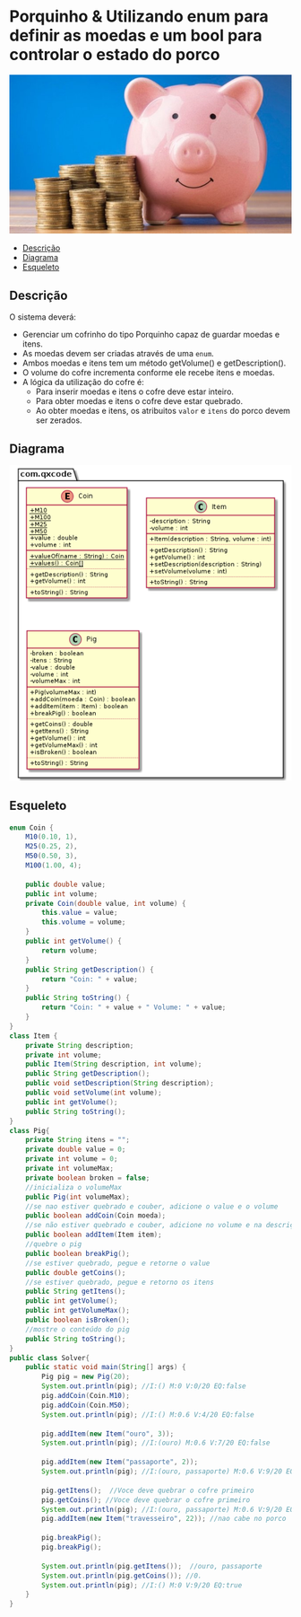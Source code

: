 # Porquinho & Utilizando enum para definir as moedas e um bool para controlar o estado do porco

![](figura.jpg)

<!--TOC_BEGIN-->
- [Descrição](#descrição)
- [Diagrama](#diagrama)
- [Esqueleto](#esqueleto)
<!--TOC_END-->

## Descrição
O sistema deverá:

- Gerenciar um cofrinho do tipo Porquinho capaz de guardar moedas e itens.
- As moedas devem ser criadas através de uma `enum`.
- Ambos moedas e itens tem um método getVolume() e getDescription().
- O volume do cofre incrementa conforme ele recebe itens e moedas.
- A lógica da utilização do cofre é:
    - Para inserir moedas e itens o cofre deve estar inteiro.
    - Para obter moedas e itens o cofre deve estar quebrado.
    - Ao obter moedas e itens, os atribuitos `valor` e `itens` do porco devem ser zerados.

## Diagrama
![](diagrama.png)

## Esqueleto
<!--FILTER Solver.java java-->
```java
enum Coin {
    M10(0.10, 1),
    M25(0.25, 2),
    M50(0.50, 3),
    M100(1.00, 4);

    public double value;
    public int volume;
    private Coin(double value, int volume) {
        this.value = value;
        this.volume = volume;
    }
    public int getVolume() {
        return volume;
    }
    public String getDescription() {
        return "Coin: " + value;
    }
    public String toString() {
        return "Coin: " + value + " Volume: " + value;
    }
}
class Item {
    private String description;
    private int volume;
    public Item(String description, int volume);
    public String getDescription();
    public void setDescription(String description);
    public void setVolume(int volume);
    public int getVolume();
    public String toString();
}
class Pig{
    private String itens = "";
    private double value = 0;
    private int volume = 0;
    private int volumeMax;
    private boolean broken = false;
    //inicializa o volumeMax
    public Pig(int volumeMax);
    //se nao estiver quebrado e couber, adicione o value e o volume
    public boolean addCoin(Coin moeda);
    //se não estiver quebrado e couber, adicione no volume e na descrição
    public boolean addItem(Item item);
    //quebre o pig
    public boolean breakPig();
    //se estiver quebrado, pegue e retorne o value
    public double getCoins();
    //se estiver quebrado, pegue e retorno os itens
    public String getItens();
    public int getVolume();
    public int getVolumeMax();
    public boolean isBroken();
    //mostre o conteúdo do pig
    public String toString();
}
public class Solver{
    public static void main(String[] args) {
        Pig pig = new Pig(20);
        System.out.println(pig); //I:() M:0 V:0/20 EQ:false
        pig.addCoin(Coin.M10);
        pig.addCoin(Coin.M50);
        System.out.println(pig); //I:() M:0.6 V:4/20 EQ:false

        pig.addItem(new Item("ouro", 3));
        System.out.println(pig); //I:(ouro) M:0.6 V:7/20 EQ:false

        pig.addItem(new Item("passaporte", 2));
        System.out.println(pig); //I:(ouro, passaporte) M:0.6 V:9/20 EQ:false

        pig.getItens();  //Voce deve quebrar o cofre primeiro
        pig.getCoins(); //Voce deve quebrar o cofre primeiro
        System.out.println(pig); //I:(ouro, passaporte) M:0.6 V:9/20 EQ:false
        pig.addItem(new Item("travesseiro", 22)); //nao cabe no porco

        pig.breakPig();
        pig.breakPig();

        System.out.println(pig.getItens());  //ouro, passaporte
        System.out.println(pig.getCoins()); //0.
        System.out.println(pig); //I:() M:0 V:9/20 EQ:true
    }
}
```
<!--FILTER_END-->